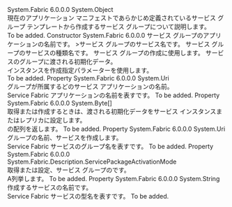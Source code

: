 <Type Name="ServiceGroupFromTemplateDescription" FullName="System.Fabric.Description.ServiceGroupFromTemplateDescription">
  <TypeSignature Language="C#" Value="public sealed class ServiceGroupFromTemplateDescription" />
  <TypeSignature Language="ILAsm" Value=".class public auto ansi sealed beforefieldinit ServiceGroupFromTemplateDescription extends System.Object" />
  <TypeSignature Language="DocId" Value="T:System.Fabric.Description.ServiceGroupFromTemplateDescription" />
  <TypeSignature Language="VB.NET" Value="Public NotInheritable Class ServiceGroupFromTemplateDescription" />
  <TypeSignature Language="F#" Value="type ServiceGroupFromTemplateDescription = class" />
  <AssemblyInfo>
    <AssemblyName>System.Fabric</AssemblyName>
    <AssemblyVersion>6.0.0.0</AssemblyVersion>
  </AssemblyInfo>
  <Base>
    <BaseTypeName>System.Object</BaseTypeName>
  </Base>
  <Interfaces />
  <Docs>
    <summary>
            現在のアプリケーション マニフェストであらかじめ定義されているサービス グループ テンプレートから作成するサービス グループについて説明します。
            </summary>
    <remarks>To be added.</remarks>
  </Docs>
  <Members>
    <Member MemberName=".ctor">
      <MemberSignature Language="C#" Value="public ServiceGroupFromTemplateDescription (Uri applicationName, Uri serviceName, string serviceTypeName, System.Fabric.Description.ServicePackageActivationMode servicePackageActivationMode, byte[] initializationData);" />
      <MemberSignature Language="ILAsm" Value=".method public hidebysig specialname rtspecialname instance void .ctor(class System.Uri applicationName, class System.Uri serviceName, string serviceTypeName, valuetype System.Fabric.Description.ServicePackageActivationMode servicePackageActivationMode, unsigned int8[] initializationData) cil managed" />
      <MemberSignature Language="DocId" Value="M:System.Fabric.Description.ServiceGroupFromTemplateDescription.#ctor(System.Uri,System.Uri,System.String,System.Fabric.Description.ServicePackageActivationMode,System.Byte[])" />
      <MemberSignature Language="F#" Value="new System.Fabric.Description.ServiceGroupFromTemplateDescription : Uri * Uri * string * System.Fabric.Description.ServicePackageActivationMode * byte[] -&gt; System.Fabric.Description.ServiceGroupFromTemplateDescription" Usage="new System.Fabric.Description.ServiceGroupFromTemplateDescription (applicationName, serviceName, serviceTypeName, servicePackageActivationMode, initializationData)" />
      <MemberType>Constructor</MemberType>
      <AssemblyInfo>
        <AssemblyName>System.Fabric</AssemblyName>
        <AssemblyVersion>6.0.0.0</AssemblyVersion>
      </AssemblyInfo>
      <Parameters>
        <Parameter Name="applicationName" Type="System.Uri" />
        <Parameter Name="serviceName" Type="System.Uri" />
        <Parameter Name="serviceTypeName" Type="System.String" />
        <Parameter Name="servicePackageActivationMode" Type="System.Fabric.Description.ServicePackageActivationMode" />
        <Parameter Name="initializationData" Type="System.Byte[]" />
      </Parameters>
      <Docs>
        <param name="applicationName">サービス グループのアプリケーションの名前です。</param>
        <param name="serviceName">&gt;サービス グループのサービス名です。</param>
        <param name="serviceTypeName">サービス グループのサービスの種類名です。</param>
        <param name="servicePackageActivationMode">
          <see cref="T:System.Fabric.Description.ServicePackageActivationMode" />サービス グループの作成に使用します。
            </param>
        <param name="initializationData">サービスのグループに渡される初期化データ。</param>
        <summary>
            インスタンスを作成<see cref="T:System.Fabric.Description.ServiceGroupFromTemplateDescription" />指定パラメーターを使用します。
            </summary>
        <remarks>To be added.</remarks>
      </Docs>
    </Member>
    <Member MemberName="ApplicationName">
      <MemberSignature Language="C#" Value="public Uri ApplicationName { get; }" />
      <MemberSignature Language="ILAsm" Value=".property instance class System.Uri ApplicationName" />
      <MemberSignature Language="DocId" Value="P:System.Fabric.Description.ServiceGroupFromTemplateDescription.ApplicationName" />
      <MemberSignature Language="VB.NET" Value="Public ReadOnly Property ApplicationName As Uri" />
      <MemberSignature Language="F#" Value="member this.ApplicationName : Uri" Usage="System.Fabric.Description.ServiceGroupFromTemplateDescription.ApplicationName" />
      <MemberType>Property</MemberType>
      <AssemblyInfo>
        <AssemblyName>System.Fabric</AssemblyName>
        <AssemblyVersion>6.0.0.0</AssemblyVersion>
      </AssemblyInfo>
      <ReturnValue>
        <ReturnType>System.Uri</ReturnType>
      </ReturnValue>
      <Docs>
        <summary>
            グループが所属するどのサービス アプリケーションの名前。
            </summary>
        <value>
            <see cref="T:System.Uri" /> Service Fabric アプリケーションの名前を表すです。
            </value>
        <remarks>To be added.</remarks>
      </Docs>
    </Member>
    <Member MemberName="InitializationData">
      <MemberSignature Language="C#" Value="public byte[] InitializationData { get; }" />
      <MemberSignature Language="ILAsm" Value=".property instance unsigned int8[] InitializationData" />
      <MemberSignature Language="DocId" Value="P:System.Fabric.Description.ServiceGroupFromTemplateDescription.InitializationData" />
      <MemberSignature Language="VB.NET" Value="Public ReadOnly Property InitializationData As Byte()" />
      <MemberSignature Language="F#" Value="member this.InitializationData : byte[]" Usage="System.Fabric.Description.ServiceGroupFromTemplateDescription.InitializationData" />
      <MemberType>Property</MemberType>
      <AssemblyInfo>
        <AssemblyName>System.Fabric</AssemblyName>
        <AssemblyVersion>6.0.0.0</AssemblyVersion>
      </AssemblyInfo>
      <ReturnValue>
        <ReturnType>System.Byte[]</ReturnType>
      </ReturnValue>
      <Docs>
        <summary>
          <para> 取得または作成するときは、渡される初期化データをサービス インスタンスまたはレプリカに設定します。 </para>
        </summary>
        <value>
          <para><see cref="T:System.Byte" /> の配列を返します。</para>
        </value>
        <remarks>To be added.</remarks>
      </Docs>
    </Member>
    <Member MemberName="ServiceName">
      <MemberSignature Language="C#" Value="public Uri ServiceName { get; }" />
      <MemberSignature Language="ILAsm" Value=".property instance class System.Uri ServiceName" />
      <MemberSignature Language="DocId" Value="P:System.Fabric.Description.ServiceGroupFromTemplateDescription.ServiceName" />
      <MemberSignature Language="VB.NET" Value="Public ReadOnly Property ServiceName As Uri" />
      <MemberSignature Language="F#" Value="member this.ServiceName : Uri" Usage="System.Fabric.Description.ServiceGroupFromTemplateDescription.ServiceName" />
      <MemberType>Property</MemberType>
      <AssemblyInfo>
        <AssemblyName>System.Fabric</AssemblyName>
        <AssemblyVersion>6.0.0.0</AssemblyVersion>
      </AssemblyInfo>
      <ReturnValue>
        <ReturnType>System.Uri</ReturnType>
      </ReturnValue>
      <Docs>
        <summary>
            グループの名前、サービスを作成します。
            </summary>
        <value>
            <see cref="T:System.Uri" /> Service Fabric サービスのグループ名を表すです。
            </value>
        <remarks>To be added.</remarks>
      </Docs>
    </Member>
    <Member MemberName="ServicePackageActivationMode">
      <MemberSignature Language="C#" Value="public System.Fabric.Description.ServicePackageActivationMode ServicePackageActivationMode { get; }" />
      <MemberSignature Language="ILAsm" Value=".property instance valuetype System.Fabric.Description.ServicePackageActivationMode ServicePackageActivationMode" />
      <MemberSignature Language="DocId" Value="P:System.Fabric.Description.ServiceGroupFromTemplateDescription.ServicePackageActivationMode" />
      <MemberSignature Language="VB.NET" Value="Public ReadOnly Property ServicePackageActivationMode As ServicePackageActivationMode" />
      <MemberSignature Language="F#" Value="member this.ServicePackageActivationMode : System.Fabric.Description.ServicePackageActivationMode" Usage="System.Fabric.Description.ServiceGroupFromTemplateDescription.ServicePackageActivationMode" />
      <MemberType>Property</MemberType>
      <AssemblyInfo>
        <AssemblyName>System.Fabric</AssemblyName>
        <AssemblyVersion>6.0.0.0</AssemblyVersion>
      </AssemblyInfo>
      <ReturnValue>
        <ReturnType>System.Fabric.Description.ServicePackageActivationMode</ReturnType>
      </ReturnValue>
      <Docs>
        <summary>
            取得または設定、<see cref="T:System.Fabric.Description.ServicePackageActivationMode" />サービス グループのです。
            </summary>
        <value>
            A<see cref="T:System.Fabric.Description.ServicePackageActivationMode" />列挙します。
            </value>
        <remarks>To be added.</remarks>
      </Docs>
    </Member>
    <Member MemberName="ServiceTypeName">
      <MemberSignature Language="C#" Value="public string ServiceTypeName { get; }" />
      <MemberSignature Language="ILAsm" Value=".property instance string ServiceTypeName" />
      <MemberSignature Language="DocId" Value="P:System.Fabric.Description.ServiceGroupFromTemplateDescription.ServiceTypeName" />
      <MemberSignature Language="VB.NET" Value="Public ReadOnly Property ServiceTypeName As String" />
      <MemberSignature Language="F#" Value="member this.ServiceTypeName : string" Usage="System.Fabric.Description.ServiceGroupFromTemplateDescription.ServiceTypeName" />
      <MemberType>Property</MemberType>
      <AssemblyInfo>
        <AssemblyName>System.Fabric</AssemblyName>
        <AssemblyVersion>6.0.0.0</AssemblyVersion>
      </AssemblyInfo>
      <ReturnValue>
        <ReturnType>System.String</ReturnType>
      </ReturnValue>
      <Docs>
        <summary>
            作成するサービスの名前です。
            </summary>
        <value>
            <see cref="T:System.String" /> Service Fabric サービスの型名を表すです。
            </value>
        <remarks>To be added.</remarks>
      </Docs>
    </Member>
  </Members>
</Type>